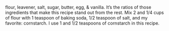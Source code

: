 flour, leavener, salt, sugar, butter, egg, & vanilla. It’s the ratios of those ingredients that make this recipe stand out from the rest. Mix 2 and 1/4  cups of flour with 1 teaspoon of baking soda, 1/2 teaspoon of salt, and my favorite: cornstarch. I use 1 and 1/2 teaspoons of cornstarch in this recipe.
